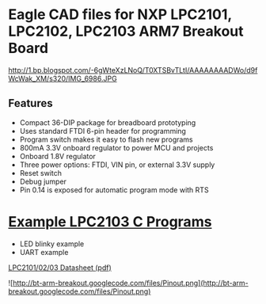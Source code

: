 # Eagle CAD files for NXP LPC2101, LPC2102, LPC2103 ARM7 Breakout Board #

http://1.bp.blogspot.com/-6gWteXzLNoQ/T0XTSBvTLtI/AAAAAAAADWo/d9fWcWak_XM/s320/IMG_6986.JPG

## Features ##

  * Compact 36-DIP package for breadboard prototyping
  * Uses standard FTDI 6-pin header for programming
  * Program switch makes it easy to flash new programs
  * 800mA 3.3V onboard regulator to power MCU and projects
  * Onboard 1.8V regulator
  * Three power options: FTDI, VIN pin, or external 3.3V supply
  * Reset switch
  * Debug jumper
  * Pin 0.14 is exposed for automatic program mode with RTS

# [Example LPC2103 C Programs](http://code.google.com/p/bt-arm-breakout/source/browse/#svn%2Ftags%2FLPC210x_Rev0.1%2Fexamples) #
  * LED blinky example
  * UART example

[LPC2101/02/03 Datasheet (pdf)](http://www.nxp.com/documents/data_sheet/LPC2101_02_03.pdf)

![http://bt-arm-breakout.googlecode.com/files/Pinout.png](http://bt-arm-breakout.googlecode.com/files/Pinout.png)